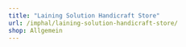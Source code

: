 ```yaml
---
title: "Laining Solution Handicraft Store"
url: /imphal/laining-solution-handicraft-store/
shop: Allgemein
---
```

